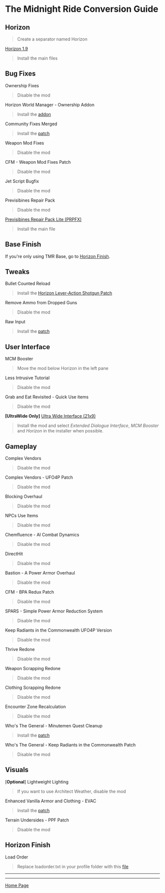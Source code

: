 # The Midnight Ride Conversion Guide

## Horizon
>Create a separator named Horizon

[Horizon 1.9](https://www.nexusmods.com/fallout4/mods/17374)
>Install the main files

## Bug Fixes
Ownership Fixes
>Disable the mod

Horizon World Manager - Ownership Addon
>Install the [addon](https://www.nexusmods.com/fallout4/mods/69033)

Community Fixes Merged
>Install the [patch](https://www.nexusmods.com/fallout4/mods/69033)

Weapon Mod Fixes
>Disable the mod

CFM - Weapon Mod Fixes Patch
>Disable the mod

Jet Script Bugfix
>Disable the mod

Previsibines Repair Pack
>Disable the mod

[Previsibines Repair Pack Lite (PRPFX)](https://www.nexusmods.com/fallout4/mods/64405)
>Install the main file

## Base Finish
If you're only using TMR Base, go to [Horizon Finish](#horizon-finish).

## Tweaks
Bullet Counted Reload
>Install the [Horizon Lever-Action Shotgun Patch](https://www.nexusmods.com/fallout4/mods/45120)

Remove Ammo from Dropped Guns
>Disable the mod

Raw Input
>Install the [patch](https://www.nexusmods.com/fallout4/mods/69033)

## User Interface
MCM Booster
>Move the mod below Horizon in the left pane

Less Intrusive Tutorial
>Disable the mod

Grab and Eat Revisited - Quick Use items
>Disable the mod

**[UltraWide Only]** [Ultra Wide Interface (21x9)](https://www.nexusmods.com/fallout4/mods/65677)
>Install the mod and select *Extended Dialogue Interface*, *MCM Booster* and *Horizon* in the installer when possible.

## Gameplay
Complex Vendors
>Disable the mod

Complex Vendors - UFO4P Patch
>Disable the mod

Blocking Overhaul
>Disable the mod

NPCs Use Items
>Disable the mod

Chemfluence - AI Combat Dynamics
>Disable the mod

DirectHit
>Disable the mod

Bastion - A Power Armor Overhaul
>Disable the mod

CFM - BPA Redux Patch
>Disable the mod

SPARS - Simple Power Armor Reduction System
>Disable the mod

Keep Radiants in the Commonwealth UFO4P Version
>Disable the mod

Thrive Redone
>Disable the mod

Weapon Scrapping Redone
>Disable the mod

Clothing Scrapping Redone
>Disable the mod

Encounter Zone Recalculation
>Disable the mod

Who's The General - Minutemen Quest Cleanup
>Install the [patch](https://www.nexusmods.com/fallout4/mods/69033)

Who's The General - Keep Radiants in the Commonwealth Patch
>Disable the mod

## Visuals
[**Optional**] Lightweight Lighting
>If you want to use Architect Weather, disable the mod

Enhanced Vanilla Armor and Clothing - EVAC
>Install the [patch](https://www.nexusmods.com/fallout4/mods/69033)

Terrain Undersides - PPF Patch
>Disable the mod

## Horizon Finish
Load Order
>Replace loadorder.txt in your profile folder with this [file](https://raw.githubusercontent.com/nemal34/grebHorizonEssential/main/loadorder.txt)

---
---
[Home Page](./index.html)